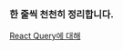 ### 한 줄씩 천천히 정리합니다.

[React Query에 대해](https://minhoo03.github.io/react%20query/React-Query/)
<!--
[Minhoo Resume](https://www.rallit.com/resumes/179590@minhoo0333/%EA%B9%80%EB%AF%BC%ED%9B%84)
-->
